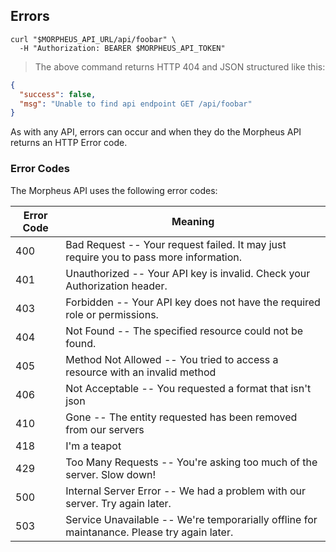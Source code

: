 ## Errors

```shell
curl "$MORPHEUS_API_URL/api/foobar" \
  -H "Authorization: BEARER $MORPHEUS_API_TOKEN"
```


> The above command returns HTTP 404 and JSON structured like this:

```json
{
  "success": false,
  "msg": "Unable to find api endpoint GET /api/foobar"
}
```

As with any API, errors can occur and when they do the Morpheus API returns an HTTP Error code.

### Error Codes

The Morpheus API uses the following error codes:

Error Code | Meaning
---------- | -------
400 | Bad Request -- Your request failed. It may just require you to pass more information.
401 | Unauthorized -- Your API key is invalid. Check your Authorization header.
403 | Forbidden -- Your API key does not have the required role or permissions.
404 | Not Found -- The specified resource could not be found.
405 | Method Not Allowed -- You tried to access a resource with an invalid method
406 | Not Acceptable -- You requested a format that isn't json
410 | Gone -- The entity requested has been removed from our servers
418 | I'm a teapot
429 | Too Many Requests -- You're asking too much of the server. Slow down!
500 | Internal Server Error -- We had a problem with our server. Try again later.
503 | Service Unavailable -- We're temporarially offline for maintanance. Please try again later.

